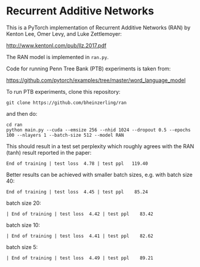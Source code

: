 # Recurrent Additive Networks

This is a PyTorch implementation of Recurrent Additive Networks (RAN) by Kenton Lee, 
Omer Levy, and Luke Zettlemoyer:

http://www.kentonl.com/pub/llz.2017.pdf

The RAN model is implemented in `ran.py`.


Code for running Penn Tree Bank (PTB) experiments is taken from:

https://github.com/pytorch/examples/tree/master/word_language_model


To run PTB experiments, clone this repository: 

```
git clone https://github.com/bheinzerling/ran
```

and then do:

```
cd ran
python main.py --cuda --emsize 256 --nhid 1024 --dropout 0.5 --epochs 100 --nlayers 1 --batch-size 512 --model RAN
```

This should result in a test set perplexity which roughly agrees with the RAN (tanh) result reported in the paper:

```
End of training | test loss  4.78 | test ppl   119.40
```

Better results can be achieved with smaller batch sizes, e.g. with batch size 40:

```
End of training | test loss  4.45 | test ppl    85.24
```

batch size 20:

```
| End of training | test loss  4.42 | test ppl    83.42
```

batch size 10:

```
| End of training | test loss  4.41 | test ppl    82.62
```

batch size 5:

```
| End of training | test loss  4.49 | test ppl    89.21
```
